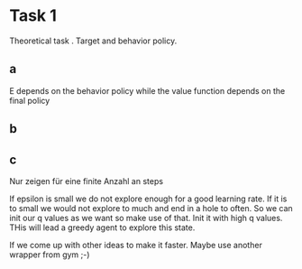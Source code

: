# Task 1 

Theoretical task . Target and behavior policy. 

## a 

E depends on the behavior policy while the value function depends on the final policy

## b 



## c 

Nur zeigen für eine finite Anzahl an steps 





If epsilon is small we do not explore enough for a good learning rate. If it is to small we would not explore to much and end in a hole to often. So we can init our q values as we want so make use of that. Init it with high q values. THis will lead a greedy agent to explore this state. 



If we come up with other ideas to make it faster. Maybe use another wrapper from gym ;-) 